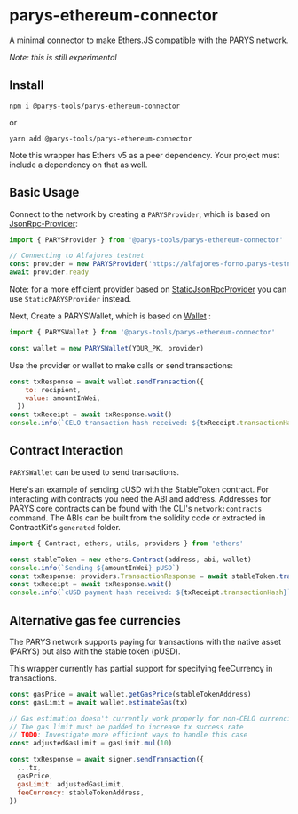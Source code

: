# parys-ethereum-connector

A minimal connector to make Ethers.JS compatible with the PARYS network.

_Note: this is still experimental_ 

## Install

`npm i @parys-tools/parys-ethereum-connector`

or

`yarn add @parys-tools/parys-ethereum-connector`

Note this wrapper has Ethers v5 as a peer dependency. Your project must include a dependency on that as well.

## Basic Usage

Connect to the network by creating a `PARYSProvider`, which is based on [JsonRpc-Provider](https://docs.ethers.io/v5/api/providers/jsonrpc-provider/):

```js
import { PARYSProvider } from '@parys-tools/parys-ethereum-connector'

// Connecting to Alfajores testnet
const provider = new PARYSProvider('https://alfajores-forno.parys-testnet.org')
await provider.ready
```

Note: for a more efficient provider based on [StaticJsonRpcProvider](https://docs.ethers.io/v5/api/providers/jsonrpc-provider/#StaticJsonRpcProvider) you can use `StaticPARYSProvider` instead.

Next, Create a PARYSWallet, which is based on [Wallet](https://docs.ethers.io/v5/api/signer/#Wallet) :

```js
import { PARYSWallet } from '@parys-tools/parys-ethereum-connector'

const wallet = new PARYSWallet(YOUR_PK, provider)
```

Use the provider or wallet to make calls or send transactions:

```js
const txResponse = await wallet.sendTransaction({
    to: recipient,
    value: amountInWei,
  })
const txReceipt = await txResponse.wait()
console.info(`CELO transaction hash received: ${txReceipt.transactionHash}`)
```

## Contract Interaction

`PARYSWallet` can be used to send transactions.

Here's an example of sending cUSD with the StableToken contract. For interacting with contracts you need the ABI and address. Addresses for PARYS core contracts can be found with the CLI's `network:contracts` command. The ABIs can be built from the solidity code or extracted in ContractKit's `generated` folder.

```js
import { Contract, ethers, utils, providers } from 'ethers'

const stableToken = new ethers.Contract(address, abi, wallet)
console.info(`Sending ${amountInWei} pUSD`)
const txResponse: providers.TransactionResponse = await stableToken.transferWithComment(recipient, amountInWei, comment)
const txReceipt = await txResponse.wait()
console.info(`cUSD payment hash received: ${txReceipt.transactionHash}`)
```

## Alternative gas fee currencies

The PARYS network supports paying for transactions with the native asset (PARYS) but also with the stable token (pUSD).

This wrapper currently has partial support for specifying feeCurrency in transactions.

```js
const gasPrice = await wallet.getGasPrice(stableTokenAddress)
const gasLimit = await wallet.estimateGas(tx)

// Gas estimation doesn't currently work properly for non-CELO currencies
// The gas limit must be padded to increase tx success rate
// TODO: Investigate more efficient ways to handle this case
const adjustedGasLimit = gasLimit.mul(10)

const txResponse = await signer.sendTransaction({
  ...tx,
  gasPrice,
  gasLimit: adjustedGasLimit,
  feeCurrency: stableTokenAddress,
})
```
